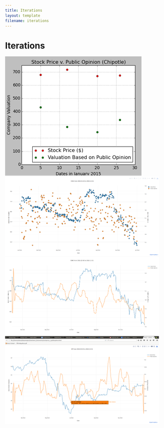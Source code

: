 ```yaml
---
title: Iterations
layout: template
filename: iterations
---
```


# Iterations

![](https://raw.githubusercontent.com/kuannie1/DataAnalysis/gh-pages/first.png)
![](https://raw.githubusercontent.com/kuannie1/DataAnalysis/gh-pages/SecondIteration.png)
![](https://raw.githubusercontent.com/kuannie1/DataAnalysis/gh-pages/third_iteration.png)
![](https://raw.githubusercontent.com/kuannie1/DataAnalysis/gh-pages/fourth_iteration.png)